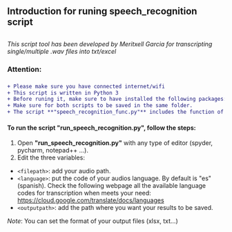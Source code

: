 ## Introduction for runing speech_recognition script <h2> 
*This script tool has been developed by Meritxell Garcia for transcripting single/multiple .wav files into txt/excel*


### Attention: <h3>
```diff
+ Please make sure you have connected internet/wifi
+ This script is written in Python 3
+ Before runing it, make sure to have installed the following packages: *numpy, speech_recognition, scipy, pandas*. 
+ Make sure for both scripts to be saved in the same folder. 
+ The script **"speech_recognition_func.py"** includes the function of transcription. The script **"run_speech_recognition.py"** is the one you need to run with your own .wav data
```
 
#### To run the script **"run_speech_recognition.py"**, follow the steps:
1. Open **"run_speech_recognition.py"** with any type of editor (spyder, pycharm, notepad++ ...).
2. Edit the three variables:
  - `<filepath>`: add your audio path.
  - `<language>`: put the code of your audios language. By default is  "es"(spanish). Check the following webpage all the available language codes for transcription when meets your need:                  https://cloud.google.com/translate/docs/languages
  - `<outputpath>`: add the path where you want your results to be saved.

*Note*: You can set the format of your output files (xlsx, txt...)

